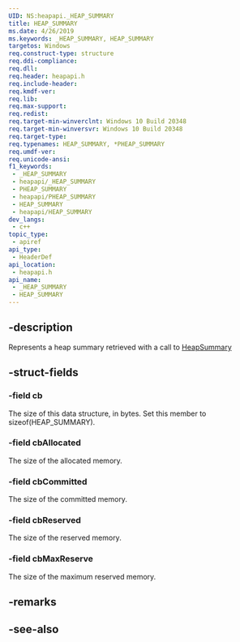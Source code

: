 ```yaml
---
UID: NS:heapapi._HEAP_SUMMARY
title: HEAP_SUMMARY
ms.date: 4/26/2019
ms.keywords: _HEAP_SUMMARY, HEAP_SUMMARY
targetos: Windows
req.construct-type: structure
req.ddi-compliance: 
req.dll: 
req.header: heapapi.h
req.include-header: 
req.kmdf-ver: 
req.lib: 
req.max-support: 
req.redist: 
req.target-min-winverclnt: Windows 10 Build 20348
req.target-min-winversvr: Windows 10 Build 20348
req.target-type: 
req.typenames: HEAP_SUMMARY, *PHEAP_SUMMARY
req.umdf-ver: 
req.unicode-ansi: 
f1_keywords:
 - _HEAP_SUMMARY
 - heapapi/_HEAP_SUMMARY
 - PHEAP_SUMMARY
 - heapapi/PHEAP_SUMMARY
 - HEAP_SUMMARY
 - heapapi/HEAP_SUMMARY
dev_langs:
 - c++
topic_type:
 - apiref
api_type:
 - HeaderDef
api_location:
 - heapapi.h
api_name:
 - _HEAP_SUMMARY
 - HEAP_SUMMARY
---
```


## -description

Represents a heap summary retrieved with a call to [HeapSummary](nf-heapapi-heapsummary.md)

## -struct-fields

### -field cb

The size of this data structure, in bytes. Set this member to sizeof(HEAP_SUMMARY).

### -field cbAllocated

The size of the allocated memory.

### -field cbCommitted

The size of the committed memory.

### -field cbReserved

The size of the reserved memory.

### -field cbMaxReserve

The size of the maximum reserved memory.

## -remarks

## -see-also


